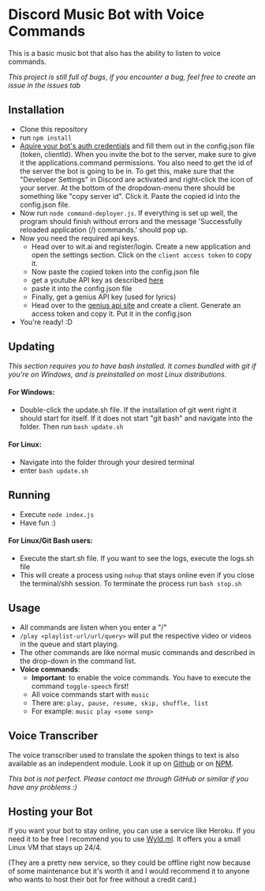 # Discord Music Bot with Voice Commands

This is a basic music bot that also has the ability to listen to voice commands.

*This project is still full of bugs, if you encounter a bug, feel free to create an issue in the issues tab*

## Installation

- Clone this repository
- run `npm install`
- [Aquire your bot's auth credentials](https://discordjs.guide/preparations/setting-up-a-bot-application.html#setting-up-a-bot-application) and fill them out in the config.json file (token, clientId). When you invite the bot to the server, make sure to give it the applications.command permissions. You also need to get the id of the server the bot is going to be in. To get this, make sure that the "Developer Settings" in Discord are activated and right-click the icon of your server. At the bottom of the dropdown-menu there should be something like "copy server id". Click it. Paste the copied id into the config.json file.
- Now run `node command-deployer.js`. If everything is set up well, the program should finish without errors and the message 'Successfully reloaded application (/) commands.' should pop up.
- Now you need the required api keys.
  - Head over to wit.ai and register/login. Create a new application and open the settings section. Click on the `client access token` to copy it.
  - Now paste the copied token into the config.json file
  - get a youtube API key as described [here](https://blog.hubspot.com/website/how-to-get-youtube-api-key)
  - paste it into the config.json file
  - Finally, get a genius API key (used for lyrics)
  - Head over to the [genius api site](https://genius.com/api-clients) and create a client. Generate an access token and copy it. Put it in the config.json
- You're ready! :D

## Updating

*This section requires you to have bash installed. It comes bundled with git if you're on Windows, and is preinstalled on most Linux distributions.*

#### For Windows:

- Double-click the update.sh file. If the installation of git went right it should start for itself. If it does not start "git bash" and navigate into the folder. Then run `bash update.sh`

#### For Linux:

- Navigate into the folder through your desired terminal
- enter `bash update.sh`

## Running

- Execute `node index.js`
- Have fun :)

#### For Linux/Git Bash users:

- Execute the start.sh file. If you want to see the logs, execute the logs.sh file
- This will create a process using `nohup` that stays online even if you close the terminal/shh session. To terminate the process run `bash stop.sh`

## Usage

- All commands are listen when you enter a "/"
- `/play <playlist-url/url/query>` will put the respective video or videos in the queue and start playing.
- The other commands are like normal music commands and described in the drop-down in the command list.
- **Voice commands**:
  - **Important**: to enable the voice commands. You have to execute the command `toggle-speech` first!
  - All voice commands start with `music`
  - There are: `play, pause, resume, skip, shuffle, list`
  - For example: `music play <some song>`

## Voice Transcriber

The voice transcriber used to translate the spoken things to text is also available as an independent module. Look it up on [Github](https://github.com/shadowlp174/discord-stt) or on [NPM](https://www.npmjs.com/package/discord-speech-to-text).


*This bot is not perfect. Please contact me through GitHub or similar if you have any problems :)*

## Hosting your Bot

If you want your bot to stay online, you can use a service like Heroku. If you need it to be free I recommend you to use [Wyld.ml](https://wyld.ml/). It offers you a small Linux VM that stays up 24/4.

(They are a pretty new service, so they could be offline right now because of some maintenance but it's worth it and I would recommend it to anyone who wants to host their bot for free without a credit card.)
